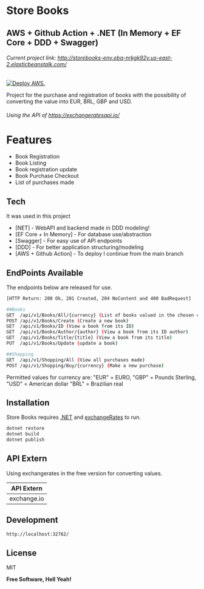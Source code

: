 # Store Books
## AWS + Github Action + .NET (In Memory + EF Core + DDD + Swagger)

###### Current project link: http://storebooks-env.eba-nrkgk92y.us-east-2.elasticbeanstalk.com/ ######

[![Deploy AWS.](https://github.com/C4stro/StoreBooks/actions/workflows/dotnet.yml/badge.svg)](https://github.com/C4stro/StoreBooks/actions/workflows/dotnet.yml)

Project for the purchase and registration of books with the possibility of converting the value into EUR, BRL, GBP and USD.
###### Using the API of https://exchangeratesapi.io/ ######
##
# Features

- Book Registration
- Book Listing
- Book registration update
- Book Purchase Checkout
- List of purchases made

## Tech
It was used in this project

- [NET] - WebAPI and backend made in DDD modeling!
- [EF Core + In Memory] - For database use/abstraction
- [Swagger] - For easy use of API endpoints
- [DDD] - For better application structuring/modeling
- [AWS + Github Action] - To deploy I continue from the main branch

## EndPoints Available
The endpoints below are released for use.

```sh
[HTTP Return: 200 Ok, 201 Created, 204 NoContent and 400 BadRequest]

##Books
GET  ​/api​/v1​/Books​/All​/{currency} (List of books valued in the chosen currency)
POST ​/api​/v1​/Books​/Create (Create a new book)
GET  ​/api​/v1​/Books​/ID (View a book from its ID)
GET  ​/api​/v1​/Books​/Author​/{author} (View a book from its ID author)
GET  ​/api​/v1​/Books​/Title​/{title} (View a book from its title)
PUT  ​/api​/v1​/Books​/Update (update a book)

##Shopping
GET  ​/api​/v1​/Shopping​/All (View all purchases made)
POST ​/api​/v1​/Shopping​/Buy​/{currency} (Make a new purchase)
```
Permitted values ​​for currency are:
"EUR" = EURO, 
"GBP" = Pounds Sterling, 
"USD" = American dollar
"BRL" = Brazilian real

## Installation

Store Books requires [.NET](https://nodejs.org/) and [exchangeRates](https://exchangeratesapi.io/) to run.


```sh
dotnet restore
dotnet build
dotnet publish
```


## API Extern

Using exchangerates in the free version for converting values.

| API Extern | 
| ------ |
| exchange.io |


## Development

```sh
http://localhost:32762/
```

## License

MIT

**Free Software, Hell Yeah!**
